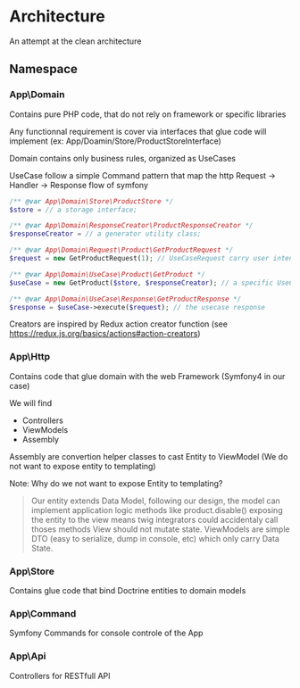 # Architecture

An attempt at the clean architecture

## Namespace

### App\Domain

Contains pure PHP code, that do not rely on framework or specific libraries

Any functionnal requirement is cover via interfaces that glue code will implement
(ex: App/Doamin/Store/ProductStoreInterface)

Domain contains only business rules, organized as UseCases

UseCase follow a simple Command pattern that map the http Request -> Handler -> Response flow of symfony

```php
/** @var App\Domain\Store\ProductStore */
$store = // a storage interface;

/** @var App\Domain\ResponseCreator\ProductResponseCreator */
$responseCreator = // a generator utility class;

/** @var App\Domain\Request\Product\GetProductRequest */
$request = new GetProductRequest(1); // UseCaseRequest carry user intent

/** @var App\Domain\UseCase\Product\GetProduct */
$useCase = new GetProduct($store, $responseCreator); // a specific UseCaseInterface

/** @var App\Domain\UseCase\Response\GetProductResponse */
$response = $useCase->execute($request); // the usecase response

```

Creators are inspired by Redux action creator function (see https://redux.js.org/basics/actions#action-creators)

### App\Http

Contains code that glue domain with the web Framework (Symfony4 in our case)

We will find

* Controllers
* ViewModels
* Assembly

Assembly are convertion helper classes to cast Entity to ViewModel (We do not want to expose entity to templating)

Note: Why do we not want to expose Entity to templating?
> Our entity extends Data Model, following our design, 
> the model can implement application logic methods like product.disable()
> exposing the entity to the view means twig integrators could accidentaly call thoses methods
> View should not mutate state.
> ViewModels are simple DTO (easy to serialize, dump in console, etc) which only carry
> Data State.

### App\Store

Contains glue code that bind Doctrine entities to domain models

### App\Command

Symfony Commands for console controle of the App

### App\Api

Controllers for RESTfull API